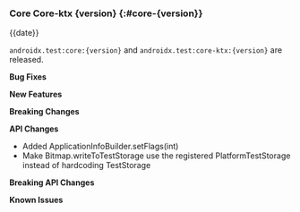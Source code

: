 ### Core Core-ktx {version} {:#core-{version}}

{{date}}

`androidx.test:core:{version}` and `androidx.test:core-ktx:{version}` are released.

**Bug Fixes**

**New Features**

**Breaking Changes**

**API Changes**

* Added ApplicationInfoBuilder.setFlags(int)
* Make Bitmap.writeToTestStorage use the registered PlatformTestStorage instead of hardcoding TestStorage

**Breaking API Changes**

**Known Issues**
